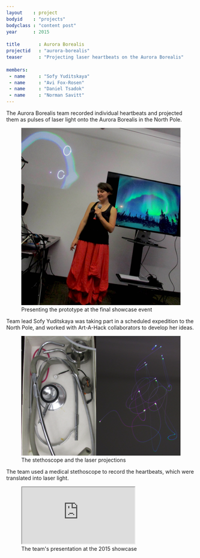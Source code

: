```yaml
---
layout    : project
bodyid    : "projects"
bodyclass : "content post"
year      : 2015

title       : Aurora Borealis
projectid   : "aurora-borealis"
teaser		: "Projecting laser heartbeats on the Aurora Borealis"

members:
 - name     : "Sofy Yuditskaya"
 - name     : "Avi Fox-Rosen"
 - name     : "Daniel Tsadok"
 - name     : "Norman Savitt"
---
```

The Aurora Borealis team recorded individual heartbeats and projected them as pulses of laser light onto the Aurora Borealis in the North Pole.

<figure>
	<img src="/images/projects/2015/aurora-borealis/presentation.jpg" alt="Presenting the prototype at the showcase event" />
	<figcaption>Presenting the prototype at the final showcase event</figcaption>
</figure>

Team lead Sofy Yuditskaya was taking part in a scheduled expedition to the North Pole, and worked with Art-A-Hack collaborators to develop her ideas.

<figure>
	<img src="/images/projects/2015/aurora-borealis/stethescope-laser.jpg" alt="" />
	<figcaption>The stethoscope and the laser projections</figcaption>
</figure>

The team used a medical stethoscope to record the heartbeats, which were translated into laser light.

<figure class="video ratio-55 with-caption">
	<iframe src="https://www.youtube.com/embed/nXpURBJj-LQ" allowfullscreen></iframe>
	<figcaption>The team's presentation at the 2015 showcase</figcaption>
</figure>